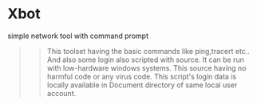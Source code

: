 # Xbot
simple network tool with command prompt

>> This toolset having the basic commands like ping,tracert etc..
>> And also some login also scripted with source.
>> It can be run with low-hardware windows systems.
>> This source having no harmful code or any virus code.
>> This script's login data is locally available in Document directory of same local user account.
